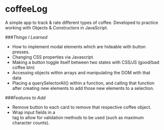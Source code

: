 # coffeeLog
A simple app to track &amp; rate different types of coffee. 
Developed to practice working with Objects & Constructors in JavaScript. 

###*Things I Learned*
* How to implement modal elements which are hideable with button presses. 
* Changing CSS properties via Javascript. 
* Making a button toggle itself between two states with CSS/JS (good/bad coffee btn)
* Accessing objects within arrays and manipulating the DOM with that data
* Placing a querySelectorAll() within a function, and calling that function after creating new elements to add those new elements to a selection. 

###*Features to Add*
* Remove button to each card to remove that respective coffee object.
* Wrap input fields in a <form> tag to allow for validation methods to be used (such as maximum character counts).